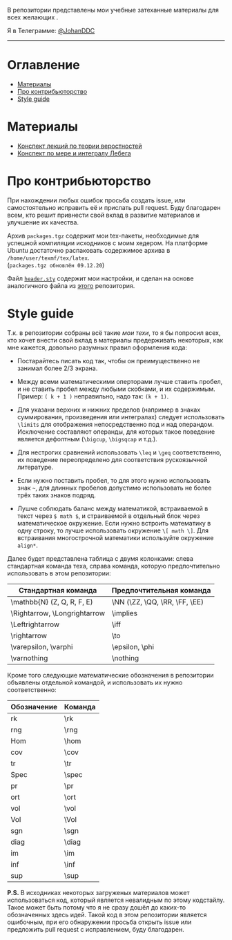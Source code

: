 В репозитории представлены мои учебные затеханные материалы для всех желающих .

Я в Телеграмме: [@JohanDDC](https://t.me/JohanDDC)

---

# Оглавление

- [Материалы](#Материалы)
- [Про контрибьюторство](#ПроКонтрибьюторство)
- [Style guide](#style-guide)

# Материалы

- [Конспект лекций по теории веростностей](https://github.com/johanDDC/My_TeXs/tree/master/pdf/TerverLectures/lectures.pdf)
- [Конспект по мере и интегралу Лебега](https://github.com/johanDDC/My_TeXs/tree/master/pdf/Lebeg/Lebeg.pdf)

# Про контрибьюторство

При нахождении любых ошибок просьба создать issue, или самостоятельно
исправить её и прислать pull request. Буду благодарен всем, кто решит
привнести свой вклад в развитие материалов и улучшение их качества.

Архив `packages.tgz` содержит мои tex-пакеты, необходимые для успешной 
компиляции исходников с моим хедером. На платформе Ubuntu достаточно 
распаковать содержимое архива в `/home/user/texmf/tex/latex`.\
(`packages.tgz обновлён 09.12.20`)

Файл [`header.sty`](https://github.com/johanDDC/My_TeXs/tree/master/src/header.sty)
содержит мои настройки, и сделан на основе аналогичного файла
из [этого](https://github.com/hse-tex/hse-tex) репозитория.

# Style guide

Т.к. в репозитории собраны всё такие *мои техи*, то я бы попросил 
всех, кто хочет внести свой вклад в материалы предерживать некоторых,
как мне кажется, довольно разумных правил оформления кода:

- Постарайтесь писать код так, чтобы он преимущественно не занимал
более 2/3 экрана.

- Между всеми математическими оперторами лучше ставить пробел, и 
не ставить пробел между любыми скобками, и их содержимым. Пример:
`( k + 1 )` неправильно, надо так: `(k + 1)`.

- Для указани верхних и нижних пределов (например в знаках суммирования,
произведения или интегралах) следует использовать `\limits` для отображения
непосредственно под и над операндом. Исключение составляют операнды, для 
которых такое поведение является дефолтным (`\bigcup`, `\bigsqcap` и т.д.).

- Для нестрогих сравнений использовать `\leq` и `\geq` соответственно, их
поведение переопределено для соответствия рускоязычной литературе.

- Если нужно поставить пробел, то для этого нужно использовать знак `~`,
для длинных пробелов допустимо использовать не более трёх таких знаков
подряд.

- Лушче соблюдать баланс между математикой, встраиваемой в текст через
`$ math $`, и страиваемой в отдельный блок через математическое окружение.
Если нужно встроить математику в одну строку, то лучше использовать
окружение `\[ math \]`. Для встраивания многострочной математики используйте
окружение `align*`.

Далее будет представлена таблица с двумя колонками: слева 
стандартная команда теха, справа команда, которую предпочтительно использовать
в этом репозитории:

| Стандартная команда  | Предпочтительная команда |
| ------------- | ------------- |
| \mathbb{N} (Z, Q, R, F, E)  | \NN (\ZZ, \QQ, \RR, \FF, \EE)  |
| \Rightarrow, \Longrightarrow  | \implies  |
| \Leftrightarrow  | \iff  |
| \rightarrow  | \to  |
| \varepsilon, \varphi  | \epsilon, \phi  |
| \varnothing  | \nothing  |

Кроме того следующие математические обозначения в репозитории объявлены
отдельной командой, и использовать их нужно соответственно:

| Обозначение  | Команда |
| ------------- | ------------- |
| rk  | \rk  |
| rng  | \rng  |
| Hom  | \hom  |
| cov  | \cov  |
| tr  | \tr  |
| Spec  | \spec  |
| pr  | \pr  |
| ort  | \ort  |
| vol  | \vol  |
| Vol  | \Vol  |
| sgn  | \sgn  |
| diag  | \diag  |
| im  | \im  |
| inf  | \inf  |
| sup  | \sup  |

**P.S.** В исходниках некоторых загруженых материалов может использоваться
код, который является невалидным по этому кодстайлу. Такое может быть потому
что я не сразу дошёл до каких-то обозначенных здесь идей. Такой код в этом
репозитории является ошибочным, при его обнаружении просьба открыть issue или
предложить pull request с исправлением, буду благодарен.